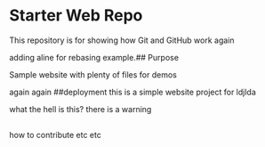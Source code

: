 # Starter Web Repo

This repository is for showing how Git and GitHub work
again



adding aline for rebasing example.## Purpose

Sample website with plenty of files for demos

again again
##deployment
this is a simple website project for ldjlda

what the hell is this?
there is a warning
##
how to contribute etc etc